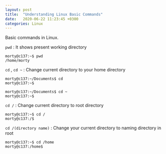 ```yaml
---
layout: post
title:  "Understanding Linux Basic Commands"
date:   2020-06-22 11:23:45 +0300
categories: Linux
---
```


Basic commands in Linux.


`pwd` : It shows present working directory 


```
morty@c137:~$ pwd
/home/morty
```


`cd` , `cd ~` : Change current directory to your home directory

```
morty@c137:~/Documents$ cd
morty@c137:~$
```

```
morty@c137:~/Documents$ cd ~
morty@c137:~$
```

`cd /` : Change current directory to root directory

```
morty@c137:~$ cd /
morty@c137:/$
```

`cd /(directory name)` : Change your current directory to naming directory in root

```
morty@c137:~$ cd /home
morty@c137:/home$
```






